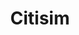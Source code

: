 ---
type: "project"
title: "Citisim"
description: "citisim sample description"
icon: "citisim-logo.png"
---